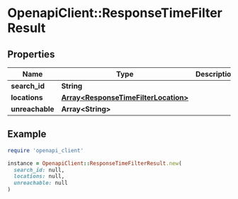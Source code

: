 # OpenapiClient::ResponseTimeFilterResult

## Properties

| Name | Type | Description | Notes |
| ---- | ---- | ----------- | ----- |
| **search_id** | **String** |  |  |
| **locations** | [**Array&lt;ResponseTimeFilterLocation&gt;**](ResponseTimeFilterLocation.md) |  |  |
| **unreachable** | **Array&lt;String&gt;** |  |  |

## Example

```ruby
require 'openapi_client'

instance = OpenapiClient::ResponseTimeFilterResult.new(
  search_id: null,
  locations: null,
  unreachable: null
)
```

